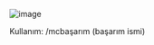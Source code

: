 ![image](https://user-images.githubusercontent.com/91480884/174398632-9f022ec8-400e-4a9f-bc93-0a2dc981a8d1.png)



Kullanım: /mcbaşarım (başarım ismi)

